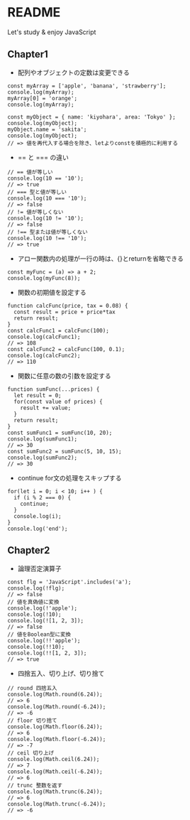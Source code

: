 # README
Let's study & enjoy JavaScript

## Chapter1

- 配列やオブジェクトの定数は変更できる

```
const myArray = ['apple', 'banana', 'strawberry'];
console.log(myArray);
myArray[0] = 'orange';
console.log(myArray);

const myObject = { name: 'kiyohara', area: 'Tokyo' };
console.log(myObject);
myObject.name = 'sakita';
console.log(myObject);
// => 値を再代入する場合を除き、letよりconstを積極的に利用する
```

- == と === の違い

```
// == 値が等しい
console.log(10 == '10');
// => true
// === 型と値が等しい
console.log(10 === '10');
// => false
// != 値が等しくない
console.log(10 != '10');
// => false
// !== 型または値が等しくない
console.log(10 !== '10');
// => true
```

- アロー関数内の処理が一行の時は、{}とreturnを省略できる

```
const myFunc = (a) => a + 2;
console.log(myFunc(8));
```

- 関数の初期値を設定する

```
function calcFunc(price, tax = 0.08) {
  const result = price + price*tax
  return result;
}
const calcFunc1 = calcFunc(100);
console.log(calcFunc1);
// => 108
const calcFunc2 = calcFunc(100, 0.1);
console.log(calcFunc2);
// => 110

```

- 関数に任意の数の引数を設定する

```
function sumFunc(...prices) {
  let result = 0;
  for(const value of prices) {
    result += value;
  }
  return result;
}
const sumFunc1 = sumFunc(10, 20);
console.log(sumFunc1);
// => 30
const sumFunc2 = sumFunc(5, 10, 15);
console.log(sumFunc2);
// => 30
```

- continue for文の処理をスキップする

```
for(let i = 0; i < 10; i++ ) {
  if (i % 2 === 0) {
    continue;
  }
  console.log(i);
}
console.log('end');
```


## Chapter2

- 論理否定演算子

```
const flg = 'JavaScript'.includes('a');
console.log(!flg);
// => false
// 値を真偽値に変換
console.log(!'apple');
console.log(!10);
console.log(![1, 2, 3]);
// => false
// 値をBoolean型に変換
console.log(!!'apple');
console.log(!!10);
console.log(!![1, 2, 3]);
// => true
```

- 四捨五入、切り上げ、切り捨て

```
// round 四捨五入
console.log(Math.round(6.24));
// => 6
console.log(Math.round(-6.24));
// => -6
// floor 切り捨て
console.log(Math.floor(6.24));
// => 6
console.log(Math.floor(-6.24));
// => -7
// ceil 切り上げ
console.log(Math.ceil(6.24));
// => 7
console.log(Math.ceil(-6.24));
// => 6
// trunc 整数を返す
console.log(Math.trunc(6.24));
// => 6
console.log(Math.trunc(-6.24));
// => -6
```




```
```

